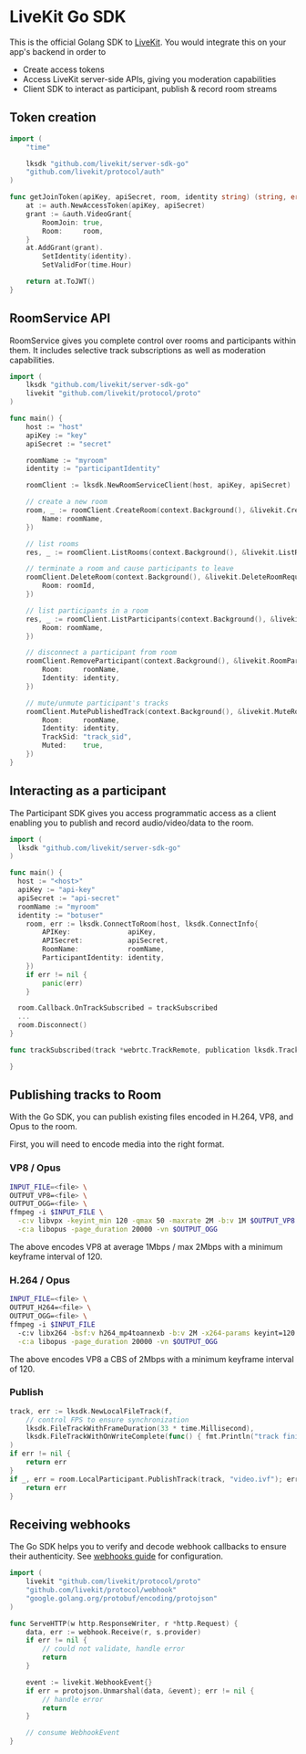# LiveKit Go SDK

This is the official Golang SDK to [LiveKit](https://docs.livekit.io). You would integrate this on your app's backend in order to

- Create access tokens
- Access LiveKit server-side APIs, giving you moderation capabilities
- Client SDK to interact as participant, publish & record room streams

## Token creation

```go
import (
	"time"

	lksdk "github.com/livekit/server-sdk-go"
	"github.com/livekit/protocol/auth"
)

func getJoinToken(apiKey, apiSecret, room, identity string) (string, error) {
	at := auth.NewAccessToken(apiKey, apiSecret)
	grant := &auth.VideoGrant{
		RoomJoin: true,
		Room:     room,
	}
	at.AddGrant(grant).
		SetIdentity(identity).
		SetValidFor(time.Hour)

	return at.ToJWT()
}
```

## RoomService API

RoomService gives you complete control over rooms and participants within them. It includes selective track subscriptions as well as moderation capabilities.

```go
import (
	lksdk "github.com/livekit/server-sdk-go"
	livekit "github.com/livekit/protocol/proto"
)

func main() {
	host := "host"
	apiKey := "key"
	apiSecret := "secret"

	roomName := "myroom"
	identity := "participantIdentity"

    roomClient := lksdk.NewRoomServiceClient(host, apiKey, apiSecret)

    // create a new room
    room, _ := roomClient.CreateRoom(context.Background(), &livekit.CreateRoomRequest{
		Name: roomName,
	})

    // list rooms
    res, _ := roomClient.ListRooms(context.Background(), &livekit.ListRoomsRequest{})

    // terminate a room and cause participants to leave
    roomClient.DeleteRoom(context.Background(), &livekit.DeleteRoomRequest{
		Room: roomId,
	})

    // list participants in a room
    res, _ := roomClient.ListParticipants(context.Background(), &livekit.ListParticipantsRequest{
		Room: roomName,
	})

    // disconnect a participant from room
    roomClient.RemoveParticipant(context.Background(), &livekit.RoomParticipantIdentity{
		Room:     roomName,
		Identity: identity,
	})

    // mute/unmute participant's tracks
    roomClient.MutePublishedTrack(context.Background(), &livekit.MuteRoomTrackRequest{
		Room:     roomName,
		Identity: identity,
		TrackSid: "track_sid",
		Muted:    true,
	})
}
```

## Interacting as a participant

The Participant SDK gives you access programmatic access as a client enabling you to publish and record audio/video/data to the room.

```go
import (
  lksdk "github.com/livekit/server-sdk-go"
)

func main() {
  host := "<host>"
  apiKey := "api-key"
  apiSecret := "api-secret"
  roomName := "myroom"
  identity := "botuser"
	room, err := lksdk.ConnectToRoom(host, lksdk.ConnectInfo{
		APIKey:              apiKey,
		APISecret:           apiSecret,
		RoomName:            roomName,
		ParticipantIdentity: identity,
	})
	if err != nil {
		panic(err)
	}

  room.Callback.OnTrackSubscribed = trackSubscribed
  ...
  room.Disconnect()
}

func trackSubscribed(track *webrtc.TrackRemote, publication lksdk.TrackPublication, rp *lksdk.RemoteParticipant) {

}
```

## Publishing tracks to Room

With the Go SDK, you can publish existing files encoded in H.264, VP8, and Opus to the room.

First, you will need to encode media into the right format.

### VP8 / Opus

```bash
INPUT_FILE=<file> \
OUTPUT_VP8=<file> \
OUTPUT_OGG=<file> \
ffmpeg -i $INPUT_FILE \
  -c:v libvpx -keyint_min 120 -qmax 50 -maxrate 2M -b:v 1M $OUTPUT_VP8 \
  -c:a libopus -page_duration 20000 -vn $OUTPUT_OGG
```

The above encodes VP8 at average 1Mbps / max 2Mbps with a minimum keyframe interval of 120.  

### H.264 / Opus

```bash
INPUT_FILE=<file> \
OUTPUT_H264=<file> \
OUTPUT_OGG=<file> \
ffmpeg -i $INPUT_FILE
  -c:v libx264 -bsf:v h264_mp4toannexb -b:v 2M -x264-params keyint=120 -max_delay 0 -bf 0 $OUTPUT_H264 \
  -c:a libopus -page_duration 20000 -vn $OUTPUT_OGG
```

The above encodes VP8 a CBS of 2Mbps with a minimum keyframe interval of 120.

### Publish

```go
track, err := lksdk.NewLocalFileTrack(f,
	// control FPS to ensure synchronization
	lksdk.FileTrackWithFrameDuration(33 * time.Millisecond),
	lksdk.FileTrackWithOnWriteComplete(func() { fmt.Println("track finished") }),
)
if err != nil {
    return err
}
if _, err = room.LocalParticipant.PublishTrack(track, "video.ivf"); err != nil {
    return err
}
```

## Receiving webhooks

The Go SDK helps you to verify and decode webhook callbacks to ensure their authenticity.
See [webhooks guide](https://docs.livekit.io/guides/webhooks) for configuration.

```go
import (
	livekit "github.com/livekit/protocol/proto"
	"github.com/livekit/protocol/webhook"
	"google.golang.org/protobuf/encoding/protojson"
)

func ServeHTTP(w http.ResponseWriter, r *http.Request) {
	data, err := webhook.Receive(r, s.provider)
	if err != nil {
		// could not validate, handle error
		return
	}

	event := livekit.WebhookEvent{}
	if err = protojson.Unmarshal(data, &event); err != nil {
		// handle error
		return
	}

	// consume WebhookEvent
}
```
